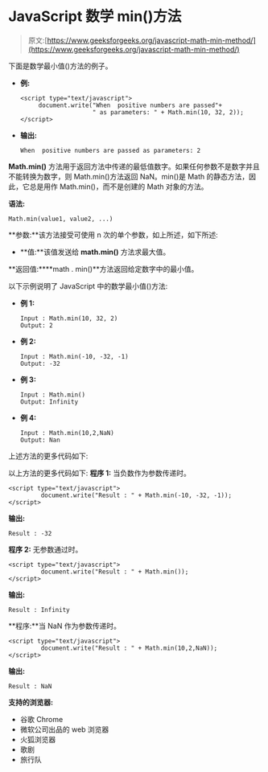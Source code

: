 # JavaScript 数学 min()方法

> 原文:[https://www.geeksforgeeks.org/javascript-math-min-method/](https://www.geeksforgeeks.org/javascript-math-min-method/)

下面是数学最小值()方法的例子。

*   **例:**

    ```
    <script type="text/javascript">
         document.write("When  positive numbers are passed"+
                        " as parameters: " + Math.min(10, 32, 2));
    </script>
    ```

*   **输出:**

    ```
    When  positive numbers are passed as parameters: 2
    ```

**Math.min()** 方法用于返回方法中传递的最低值数字。如果任何参数不是数字并且不能转换为数字，则 Math.min()方法返回 NaN。min()是 Math 的静态方法，因此，它总是用作 Math.min()，而不是创建的 Math 对象的方法。

**语法:**

```
Math.min(value1, value2, ...)
```

**参数:**该方法接受可使用 n 次的单个参数，如上所述，如下所述:

*   **值:**该值发送给 **math.min()** 方法求最大值。

**返回值:****math . min()**方法返回给定数字中的最小值。

以下示例说明了 JavaScript 中的数学最小值()方法:

*   **例 1:**

    ```
    Input : Math.min(10, 32, 2)
    Output: 2
    ```

*   **例 2:**

    ```
    Input : Math.min(-10, -32, -1)
    Output: -32
    ```

*   **例 3:**

    ```
    Input : Math.min()
    Output: Infinity
    ```

*   **例 4:**

    ```
    Input : Math.min(10,2,NaN)
    Output: Nan
    ```

上述方法的更多代码如下:

以上方法的更多代码如下:
**程序 1:** 当负数作为参数传递时。

```
<script type="text/javascript">
         document.write("Result : " + Math.min(-10, -32, -1));
</script>
```

**输出:**

```
Result : -32
```

**程序 2:** 无参数通过时。

```
<script type="text/javascript">
         document.write("Result : " + Math.min());
</script>
```

**输出:**

```
Result : Infinity
```

**程序:**当 NaN 作为参数传递时。

```
<script type="text/javascript">
         document.write("Result : " + Math.min(10,2,NaN));
</script>
```

**输出:**

```
Result : NaN
```

**支持的浏览器:**

*   谷歌 Chrome
*   微软公司出品的 web 浏览器
*   火狐浏览器
*   歌剧
*   旅行队